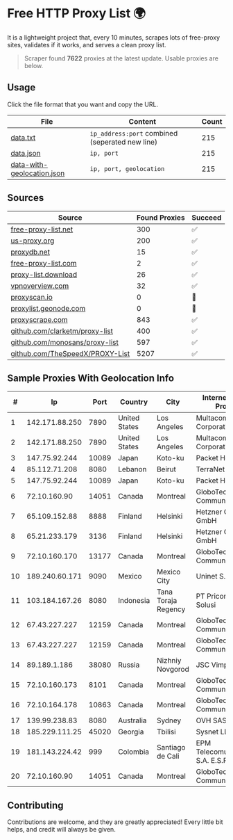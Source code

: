 
# Free HTTP Proxy List 🌍

It is a lightweight project that, every 10 minutes, scrapes lots of free-proxy sites, validates if it works, and serves a clean proxy list.


> Scraper found **7622** proxies at the latest update. Usable proxies are below.

## Usage

Click the file format that you want and copy the URL.


|File|Content|Count|
|----|-------|-----|
|[data.txt](https://raw.githubusercontent.com/themiralay/Proxy-List-World/master/data.txt)|`ip_address:port` combined (seperated new line)|215|
|[data.json](https://raw.githubusercontent.com/themiralay/Proxy-List-World/master/data.json)|`ip, port`|215|
|[data-with-geolocation.json](https://raw.githubusercontent.com/themiralay/Proxy-List-World/master/data-with-geolocation.json)|`ip, port, geolocation`|215|

## Sources

|Source|Found Proxies|Succeed|
|------|-------------|-------|
|[free-proxy-list.net](https://free-proxy-list.net)|300|✅|
|[us-proxy.org](https://www.us-proxy.org)|200|✅|
|[proxydb.net](http://proxydb.net)|15|✅|
|[free-proxy-list.com](https://free-proxy-list.com/?page=&port=&type%5B%5D=http&type%5B%5D=https&up_time=0&search=Search)|2|✅|
|[proxy-list.download](https://www.proxy-list.download/HTTP)|26|✅|
|[vpnoverview.com](https://vpnoverview.com/privacy/anonymous-browsing/free-proxy-servers)|32|✅|
|[proxyscan.io](https://www.proxyscan.io)|0|🚫|
|[proxylist.geonode.com](https://proxylist.geonode.com/api/proxy-list?limit=300&page=1&sort_by=lastChecked&sort_type=desc&protocols=http,https)|0|🚫|
|[proxyscrape.com](https://api.proxyscrape.com/v2/?request=displayproxies&protocol=http&timeout=10000&country=all&ssl=all&anonymity=all)|843|✅|
|[github.com/clarketm/proxy-list](https://raw.githubusercontent.com/clarketm/proxy-list/master/proxy-list-raw.txt)|400|✅|
|[github.com/monosans/proxy-list](https://raw.githubusercontent.com/monosans/proxy-list/main/proxies/http.txt)|597|✅|
|[github.com/TheSpeedX/PROXY-List](https://raw.githubusercontent.com/TheSpeedX/PROXY-List/master/http.txt)|5207|✅|


## Sample Proxies With Geolocation Info

|#|Ip|Port|Country|City|Internet Service Provider|
|-|--|----|-------|----|-------------------------|
|1|142.171.88.250|7890|United States|Los Angeles|Multacom Corporation|
|2|142.171.88.250|7890|United States|Los Angeles|Multacom Corporation|
|3|147.75.92.244|10089|Japan|Koto-ku|Packet Host, Inc.|
|4|85.112.71.208|8080|Lebanon|Beirut|TerraNet sal|
|5|147.75.92.244|10089|Japan|Koto-ku|Packet Host, Inc.|
|6|72.10.160.90|14051|Canada|Montreal|GloboTech Communications|
|7|65.109.152.88|8888|Finland|Helsinki|Hetzner Online GmbH|
|8|65.21.233.179|3136|Finland|Helsinki|Hetzner Online GmbH|
|9|72.10.160.170|13177|Canada|Montreal|GloboTech Communications|
|10|189.240.60.171|9090|Mexico|Mexico City|Uninet S.A. de C.V.|
|11|103.184.167.26|8080|Indonesia|Tana Toraja Regency|PT Pricom Media Solusi|
|12|67.43.227.227|12159|Canada|Montreal|GloboTech Communications|
|13|67.43.227.227|12159|Canada|Montreal|GloboTech Communications|
|14|89.189.1.186|38080|Russia|Nizhniy Novgorod|JSC Vimpelcom|
|15|72.10.160.173|8101|Canada|Montreal|GloboTech Communications|
|16|72.10.164.178|10863|Canada|Montreal|GloboTech Communications|
|17|139.99.238.83|8080|Australia|Sydney|OVH SAS|
|18|185.229.111.25|45020|Georgia|Tbilisi|Sysnet LLC|
|19|181.143.224.42|999|Colombia|Santiago de Cali|EPM Telecomunicaciones S.A. E.S.P.|
|20|72.10.160.90|14051|Canada|Montreal|GloboTech Communications|



## Contributing

Contributions are welcome, and they are greatly appreciated! Every
little bit helps, and credit will always be given.

